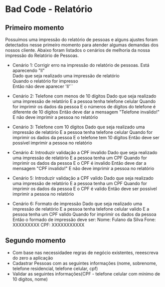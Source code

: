 # Bad Code - Relatório

## Primeiro momento
Possuímos uma impressão do relatório de pessoas e alguns ajustes foram detectados
nesse primeiro momento para atender algumas demandas dos nossos cliente. 
Abaixo foram listados o cenários de melhoria da nossa impressão do Relatório de Pessoas.

* Cenário 1: Corrigir erro na impressão do relatório de pessoas. Está aparecendo "ll"<br>
Dado que seja realizado uma impressão de relatório<br> 
Quando o relatório for impresso<br>
Então não deve aparecer 'll'``<br>

* Cenário 2: Telefone com menos de 10 dígitos
Dado que seja realizado uma impressão de relatório 
 E a pessoa tenha telefone celular 
Quando for imprimir os dados da pessoa 
 E o números de dígitos do telefone é diferente de 10 dígitos
Então deve dar a mensagem "Telefone invalido!"
 E não deve imprimir a pessoa no relatório

* Cenário 3: Telefone com 10 dígitos
Dado que seja realizado uma impressão de relatório 
 E a pessoa tenha telefone celular 
Quando for imprimir os dados da pessoa 
 E o telefone tem 10 dígitos
Então deve ser possível imprimir a pessoa no relatório
 
* Cenário 4: Introduzir validação a CPF invalido
Dado que seja realizado uma impressão de relatório
 E a pessoa tenha um CPF
Quando for imprimir os dados da pessoa 
 E o CPF é invalido
Então deve dar a mensagem "CPF invalido!"
 E não deve imprimir a pessoa no relatório
 
* Cenário 5: Introduzir validação a CPF valido
Dado que seja realizado uma impressão de relatório
 E a pessoa tenha um CPF
Quando for imprimir os dados da pessoa 
 E o CPF é valido
Então deve ser possível imprimir a pessoa no relatório

* Cenário 6: Formato de impressão 
Dado que seja realizado uma impressão de relatório 
 E a pessoa tenha telefone celular valido
 E a pessoa tenha um CPF valido
Quando for imprimir os dados da pessoa 
Então o formado de impressão deve ser:
Nome: Fulano da Silva
Fone: XXXXXXXXX
CPF: XXXXXXXXXXX

## Segundo momento
* Com base nas necessidadee regras de negócio existentes, reeescreva do zero a aplicação
* Cadastrar Pessoas com as seguintes informações (nome, sobrenome, telefone residencial, telefone celular, cpf)
* Validar as seguintes informações(CPF - telefone celular com mínimo de 10 digitos, nome)



